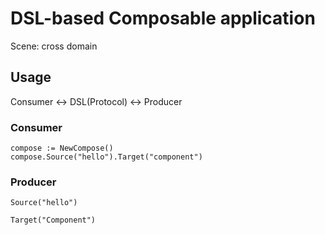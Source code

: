 # DSL-based Composable application

Scene: cross domain

## Usage

Consumer <-> DSL(Protocol) <-> Producer

### Consumer

```golang
compose := NewCompose()
compose.Source("hello").Target("component")
```

### Producer

```
Source("hello")

Target("Component")
```